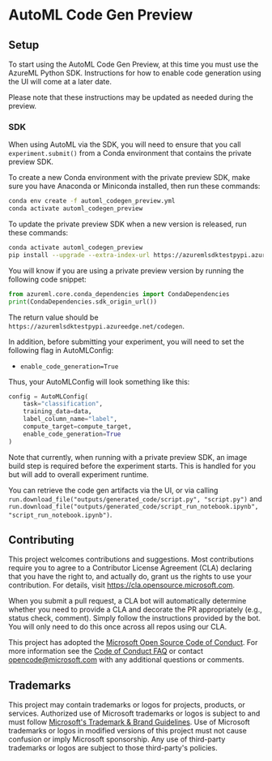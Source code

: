 # AutoML Code Gen Preview

## Setup
To start using the AutoML Code Gen Preview, at this time you must use the AzureML Python SDK. Instructions for how to enable code generation using the UI will come at a later date.

Please note that these instructions may be updated as needed during the preview.

### SDK
When using AutoML via the SDK, you will need to ensure that you call `experiment.submit()` from a Conda environment that contains the private preview SDK.

To create a new Conda environment with the private preview SDK, make sure you have Anaconda or Miniconda installed, then run these commands:
```bash
conda env create -f automl_codegen_preview.yml
conda activate automl_codegen_preview
```

To update the private preview SDK when a new version is released, run these commands:
```bash
conda activate automl_codegen_preview
pip install --upgrade --extra-index-url https://azuremlsdktestpypi.azureedge.net/codegen "azureml-train-automl<0.1.50"
```

You will know if you are using a private preview version by running the following code snippet:

```python
from azureml.core.conda_dependencies import CondaDependencies
print(CondaDependencies.sdk_origin_url())
```

The return value should be `https://azuremlsdktestpypi.azureedge.net/codegen`.

In addition, before submitting your experiment, you will need to set the following flag in AutoMLConfig:
* `enable_code_generation=True`

Thus, your AutoMLConfig will look something like this:

```python
config = AutoMLConfig(
    task="classification",
    training_data=data,
    label_column_name="label",
    compute_target=compute_target,
    enable_code_generation=True
)
```

Note that currently, when running with a private preview SDK, an image build step is required before the experiment starts. This is handled for you but will add to overall experiment runtime.

You can retrieve the code gen artifacts via the UI, or via calling `run.download_file("outputs/generated_code/script.py", "script.py")` and `run.download_file("outputs/generated_code/script_run_notebook.ipynb", "script_run_notebook.ipynb")`.

## Contributing

This project welcomes contributions and suggestions.  Most contributions require you to agree to a
Contributor License Agreement (CLA) declaring that you have the right to, and actually do, grant us
the rights to use your contribution. For details, visit https://cla.opensource.microsoft.com.

When you submit a pull request, a CLA bot will automatically determine whether you need to provide
a CLA and decorate the PR appropriately (e.g., status check, comment). Simply follow the instructions
provided by the bot. You will only need to do this once across all repos using our CLA.

This project has adopted the [Microsoft Open Source Code of Conduct](https://opensource.microsoft.com/codeofconduct/).
For more information see the [Code of Conduct FAQ](https://opensource.microsoft.com/codeofconduct/faq/) or
contact [opencode@microsoft.com](mailto:opencode@microsoft.com) with any additional questions or comments.

## Trademarks

This project may contain trademarks or logos for projects, products, or services. Authorized use of Microsoft 
trademarks or logos is subject to and must follow 
[Microsoft's Trademark & Brand Guidelines](https://www.microsoft.com/en-us/legal/intellectualproperty/trademarks/usage/general).
Use of Microsoft trademarks or logos in modified versions of this project must not cause confusion or imply Microsoft sponsorship.
Any use of third-party trademarks or logos are subject to those third-party's policies.
